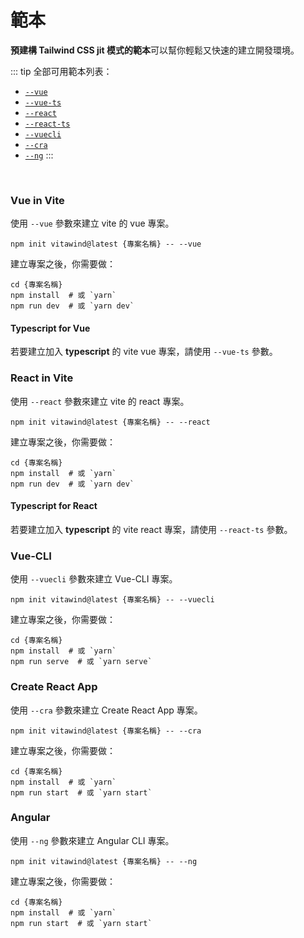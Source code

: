 # 範本

**預建構 Tailwind CSS jit 模式的範本**可以幫你輕鬆又快速的建立開發環境。

::: tip 全部可用範本列表：
- [`--vue`](#vue-in-vite)
- [`--vue-ts`](#typescript-for-vue)
- [`--react`](#react-in-vite)
- [`--react-ts`](#typescript-for-react)
- [`--vuecli`](#vue-cli)
- [`--cra`](#create-react-app)
- [`--ng`](#angular)
:::
<!-- - [`--cra22`](#create-react-app-tailwindcss-2-2) -->
<br>

### Vue in Vite 
使用 `--vue` 參數來建立 vite 的 vue 專案。
```shell
npm init vitawind@latest {專案名稱} -- --vue
```
建立專案之後，你需要做：
```shell
cd {專案名稱}
npm install  # 或 `yarn`
npm run dev  # 或 `yarn dev`
```
#### Typescript for Vue 
若要建立加入 **typescript** 的 vite vue 專案，請使用  `--vue-ts` 參數。

### React in Vite 
使用 `--react` 參數來建立 vite 的 react 專案。
```shell
npm init vitawind@latest {專案名稱} -- --react
```
建立專案之後，你需要做：
```shell
cd {專案名稱}
npm install  # 或 `yarn`
npm run dev  # 或 `yarn dev`
```
#### Typescript for React 
若要建立加入 **typescript** 的 vite react 專案，請使用  `--react-ts` 參數。

### Vue-CLI
使用 `--vuecli` 參數來建立 Vue-CLI 專案。
```shell
npm init vitawind@latest {專案名稱} -- --vuecli
```
建立專案之後，你需要做：
```shell
cd {專案名稱}
npm install  # 或 `yarn`
npm run serve  # 或 `yarn serve`
```

### Create React App 
使用 `--cra` 參數來建立 Create React App 專案。
```shell
npm init vitawind@latest {專案名稱} -- --cra
```
建立專案之後，你需要做：
```shell
cd {專案名稱}
npm install  # 或 `yarn`
npm run start  # 或 `yarn start`
```
<!-- ### Create React App 
Use flag `--cra` to create project with Create React App and ***Tailwind CSS version is 2.1.4***. For newest version of Tailwind, see ["Create React App + TailwindCSS 2.2"](#create-react-app-tailwindcss-2-2) section.
```shell
npm init vitawind {專案名稱} --cra
```
建立專案之後，你需要做：
```shell
cd {專案名稱}
npm install  # 或 `yarn`
npm run start  # 或 `yarn start`
``` -->

<!-- ### Create React App + TailwindCSS 2.2
Use flag `--cra22` to create project with Create React App and ***Tailwind CSS version is 2.2 or higher***.

```shell
npm init vitawind {專案名稱} --cra22
```
建立專案之後，你需要做：
```shell
cd {專案名稱}
npm install  # 或 `yarn`
npm run start  # 或 `yarn start`
``` -->

### Angular
使用 `--ng` 參數來建立 Angular CLI 專案。

```shell
npm init vitawind@latest {專案名稱} -- --ng
```
建立專案之後，你需要做：
```shell
cd {專案名稱}
npm install  # 或 `yarn`
npm run start  # 或 `yarn start`
```